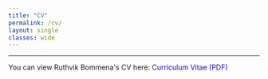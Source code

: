 ```yaml
---
title: "CV"
permalink: /cv/
layout: single
classes: wide
---
```


---

You can view Ruthvik Bommena's CV here: <a href="/assets/pdf/RuthvikBommena_FullCV_2025.pdf" target="_blank" style="color:#1a0dab; text-decoration:none;">Curriculum Vitae (PDF)</a>
